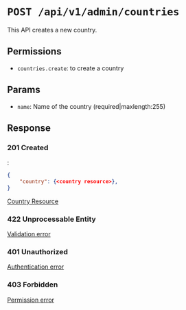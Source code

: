 # `POST /api/v1/admin/countries`
This API creates a new country.


## Permissions
- `countries.create`: to create a country

## Params

- `name`: Name of the country (required|maxlength:255)

## Response

### 201 Created
:
```json
{
    "country": {<country resource>},
}
```

[Country Resource](../../resources/country.md)

### 422 Unprocessable Entity
[Validation error](../../validation-errors.md)

### 401 Unauthorized
[Authentication error](../../authentication-errors.md)

### 403 Forbidden
[Permission error](../../permission-errors.md)
